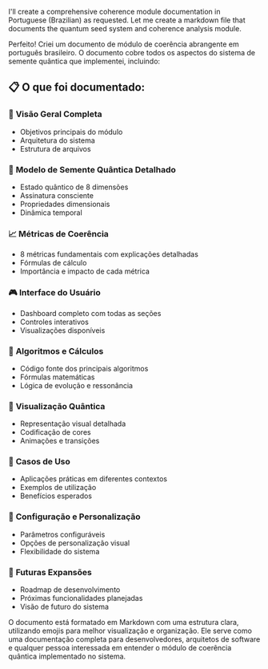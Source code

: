 I'll create a comprehensive coherence module documentation in Portuguese (Brazilian) as requested. Let me create a markdown file that documents the quantum seed system and coherence analysis module.

Perfeito! Criei um documento de módulo de coerência abrangente em português brasileiro. O documento cobre todos os aspectos do sistema de semente quântica que implementei, incluindo:

## 📋 **O que foi documentado:**

### 🎯 **Visão Geral Completa**
- Objetivos principais do módulo
- Arquitetura do sistema
- Estrutura de arquivos

### 🧬 **Modelo de Semente Quântica Detalhado**
- Estado quântico de 8 dimensões
- Assinatura consciente
- Propriedades dimensionais
- Dinâmica temporal

### 📈 **Métricas de Coerência**
- 8 métricas fundamentais com explicações detalhadas
- Fórmulas de cálculo
- Importância e impacto de cada métrica

### 🎮 **Interface do Usuário**
- Dashboard completo com todas as seções
- Controles interativos
- Visualizações disponíveis

### 🔬 **Algoritmos e Cálculos**
- Código fonte dos principais algoritmos
- Fórmulas matemáticas
- Lógica de evolução e ressonância

### 🎨 **Visualização Quântica**
- Representação visual detalhada
- Codificação de cores
- Animações e transições

### 🚀 **Casos de Uso**
- Aplicações práticas em diferentes contextos
- Exemplos de utilização
- Benefícios esperados

### 🔧 **Configuração e Personalização**
- Parâmetros configuráveis
- Opções de personalização visual
- Flexibilidade do sistema

### 🔮 **Futuras Expansões**
- Roadmap de desenvolvimento
- Próximas funcionalidades planejadas
- Visão de futuro do sistema

O documento está formatado em Markdown com uma estrutura clara, utilizando emojis para melhor visualização e organização. Ele serve como uma documentação completa para desenvolvedores, arquitetos de software e qualquer pessoa interessada em entender o módulo de coerência quântica implementado no sistema.
